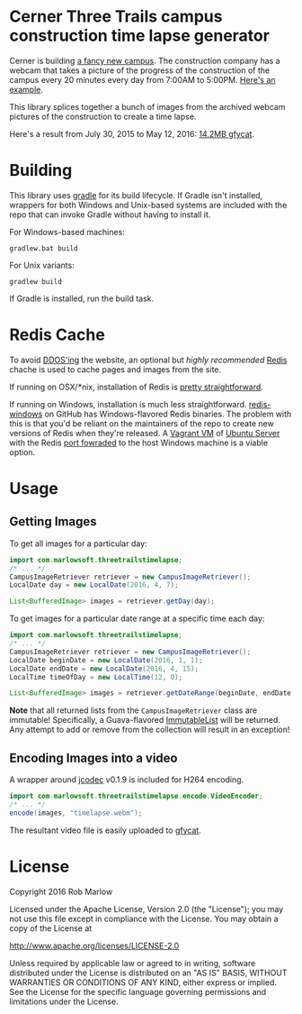 # Cerner Three Trails campus construction time lapse generator

Cerner is building [a fancy new campus](http://www.kansascity.com/news/business/development/article3845781.html). The construction company has a webcam that takes a picture of the progress of the construction of the campus every 20 minutes every day from 7:00AM to 5:00PM. [Here's an example](http://p-tn.net/pCAM/CERNERNE/archivepics.asp?m=4&d=13&y=2016&h=12&min=0). 

This library splices together a bunch of images from the archived webcam pictures of the construction to create a time lapse.

Here's a result from July 30, 2015 to May 12, 2016: [14.2MB gfycat](https://gfycat.com/WiltedEnergeticCopepod#?speed=0.5).

# Building

This library uses [gradle](http://gradle.org/) for its build lifecycle. If Gradle isn't installed, wrappers for both Windows and Unix-based systems are included with the repo that can invoke Gradle without having to install it.

For Windows-based machines:

```Shell
gradlew.bat build
```

For Unix variants:

```Shell
gradlew build
```

If Gradle is installed, run the build task.

# Redis Cache

To avoid [DDOS'ing](https://en.wikipedia.org/wiki/Denial-of-service_attack) the website, an optional but _highly recommended_ [Redis](http://redis.io/) chache is used to cache pages and images from the site.

If running on OSX/*nix, installation of Redis is [pretty straightforward](http://redis.io/download#installation).

If running on Windows, installation is much less straightforward. [redis-windows](https://github.com/ServiceStack/redis-windows) on GitHub has Windows-flavored Redis binaries. The problem with this is that you'd be reliant on the maintainers of the repo to create new versions of Redis when they're released. A [Vagrant VM](https://www.vagrantup.com/) of [Ubuntu Server](https://atlas.hashicorp.com/ubuntu/boxes/trusty64) with the Redis [port fowraded](https://www.vagrantup.com/docs/networking/forwarded_ports.html) to the host Windows machine is a viable option.

# Usage

## Getting Images

To get all images for a particular day:

```Java
import com.marlowsoft.threetrailstimelapse;
/* ... */
CampusImageRetriever retriever = new CampusImageRetriever();
LocalDate day = new LocalDate(2016, 4, 7);

List<BufferedImage> images = retriever.getDay(day);
```

To get images for a particular date range at a specific time each day:

```Java
import com.marlowsoft.threetrailstimelapse;
/* ... */
CampusImageRetriever retriever = new CampusImageRetriever();
LocalDate beginDate = new LocalDate(2016, 1, 1);
LocalDate endDate = new LocalDate(2016, 4, 15);
LocalTime timeOfDay = new LocalTime(12, 0);

List<BufferedImage> images = retriever.getDateRange(beginDate, endDate, timeOfDay);
```

**Note** that all returned lists from the `CampusImageRetriever` class are immutable! Specifically, a Guava-flavored [ImmutableList](http://docs.guava-libraries.googlecode.com/git/javadoc/com/google/common/collect/ImmutableList.html) will be returned. Any attempt to add or remove from the collection will result in an exception! 

## Encoding Images into a video

A wrapper around [jcodec](http://jcodec.org/) v0.1.9 is included for H264 encoding.

```Java
import com.marlowsoft.threetrailstimelapse.encode.VideoEncoder;
/* ... */
encode(images, "timelapse.webm");
```

The resultant video file is easily uploaded to [gfycat](https://gfycat.com/).

# License

Copyright 2016 Rob Marlow

Licensed under the Apache License, Version 2.0 (the "License");
you may not use this file except in compliance with the License.
You may obtain a copy of the License at

http://www.apache.org/licenses/LICENSE-2.0

Unless required by applicable law or agreed to in writing, software
distributed under the License is distributed on an "AS IS" BASIS,
WITHOUT WARRANTIES OR CONDITIONS OF ANY KIND, either express or implied.
See the License for the specific language governing permissions and
limitations under the License.
